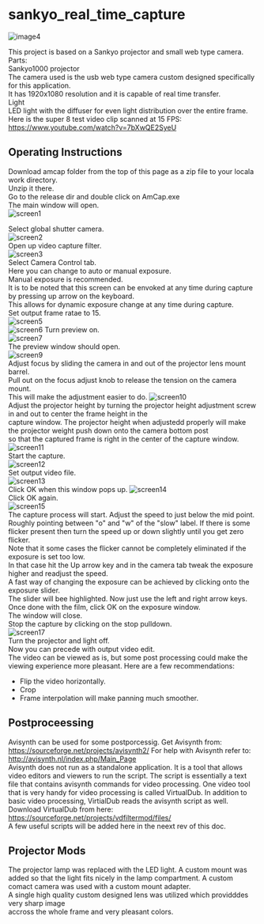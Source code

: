 # sankyo_real_time_capture

![image4](https://github.com/vintagefilmography/sankyo_real_time_capture/assets/48537944/cb575dc3-78dd-4c73-836a-9656b027e8b4)

This project is based on a Sankyo projector and small web type camera.  
Parts:  
Sankyo1000 projector  
The camera used is the usb web type camera custom designed specifically for this application.  
It has 1920x1080 resolution and it is capable of real time transfer.  
Light  
LED light with the diffuser for even light distribution over the entire frame.
Here is the super 8 test video clip scanned at 15 FPS:  
https://www.youtube.com/watch?v=7bXwQE2SyeU   

## Operating Instructions
Download amcap folder from the top of this page as a zip file to your locala work directory.  
Unzip it there.  
Go to the release dir and double click on AmCap.exe   
The main window will open.  
![screen1](https://github.com/vintagefilmography/sankyo_real_time_capture/assets/48537944/09983974-9ee7-44ed-8e7e-751a255339e8)  

Select global shutter camera.  
![screen2](https://github.com/vintagefilmography/sankyo_real_time_capture/assets/48537944/31432177-792d-4b24-bf06-d58ea61afefd)   
Open up video capture filter.  
![screen3](https://github.com/vintagefilmography/sankyo_real_time_capture/assets/48537944/b4812322-0bca-478c-beda-bf30eee6fdd3)  
Select Camera Control tab.  
Here you can change to auto or manual exposure.  
Manual exposure is recommended.  
It is to be noted that this screen can be envoked at any time during capture by pressing up arrow on the keyboard.  
This allows for dynamic exposure change at any time during capture.  
Set output frame ratae to 15.  
![screen5](https://github.com/vintagefilmography/sankyo_real_time_capture/assets/48537944/1a741eb8-49dd-4831-aec7-0d6521a3948e)  
![screen6](https://github.com/vintagefilmography/sankyo_real_time_capture/assets/48537944/5b482be2-e268-4174-b48d-42a687adceef)
Turn preview on.  
![screen7](https://github.com/vintagefilmography/sankyo_real_time_capture/assets/48537944/b5dfb735-9e85-470e-95a3-6d5c262c856e)  
The preview window should open.  
![screen9](https://github.com/vintagefilmography/sankyo_real_time_capture/assets/48537944/2edda9b2-7c0b-4870-aebd-e29851d7fd61)  
Adjust focus by sliding the camera in and out of the projector lens mount barrel.  
Pull out on the focus adjust knob to release the tension on the camera mount.  
This will make the adjustment easier to do. 
![screen10](https://github.com/vintagefilmography/sankyo_real_time_capture/assets/48537944/96c1e6b2-c46a-439d-ae76-0a1c5af9ffa3)  
Adjust the projector height by turning the projector height adjustment screw in and out to center the frame height in the   
capture window. The projector height when adjustedd properly will make the projector weight push down onto the camera bottom post  
so that the captured frame is right in the center of the capture window.  
![screen11](https://github.com/vintagefilmography/sankyo_real_time_capture/assets/48537944/dbf3b95c-0e63-4b4e-b1b0-185b029f04d4)  
Start the capture.  
![screen12](https://github.com/vintagefilmography/sankyo_real_time_capture/assets/48537944/5bb53971-cb2d-4c95-b7f4-99318d242bf9)  
Set output video file.  
![screen13](https://github.com/vintagefilmography/sankyo_real_time_capture/assets/48537944/de5209ed-7510-4460-97d2-f7a3f31f4f97)  
Click OK when this window pops up.
![screen14](https://github.com/vintagefilmography/sankyo_real_time_capture/assets/48537944/f70f5417-bf1b-4405-aef5-2c292a1e8d5f)  
Click OK again.  
![screen15](https://github.com/vintagefilmography/sankyo_real_time_capture/assets/48537944/76b3038c-7292-48cc-bf5a-9aa963c6efaf)  
The capture process will start.
Adjust the speed to just below the mid point. Roughly pointing between "o" and "w" of the "slow" label.
If there is some flicker present then turn the speed up or down slightly until you get zero flicker.  
Note that it some cases the flicker cannot be completely eliminated if the exposure is set too low.  
In that case hit the Up arrow key and in the camera tab tweak the exposure higher and readjust the speed.  
A fast way of changing the exposure can be achieved by clicking onto the exposure slider.  
The slider will bee highlighted. Now just use the left and right arrow keys.  
Once done  with the  film, click OK on the exposure window.  
The window will close.  
Stop the capture by clicking on the stop  pulldown.  
![screen17](https://github.com/vintagefilmography/sankyo_real_time_capture/assets/48537944/9fc70d23-b582-4c23-8853-8ff1a3ed9c58)  
Turn the projector and light off.  
Now you can precede with output video edit.  
The video can be viewed as is, but some post processing could make the viewing
experience more pleasant.
Here are a few recommendations:
-  Flip the video horizontally.
-  Crop
-  Frame interpolation will make panning much smoother.

## Postproceessing
Avisynth can be used for some postporcessig.  Get Avisynth from:
https://sourceforge.net/projects/avisynth2/
For help with Avisynth refer to:  
http://avisynth.nl/index.php/Main_Page  
Avisynth does not run as a standalone application. It is a tool that allows video editors and viewers to run the script.
The script is essentially a text file that contains avisynth commands for video processing.
One video tool that is very handy for video processing is called VirtualDub.
In addition to basic video processing, VirtialDub reads the avisynth script as well.
Download VirtualDub from here:
https://sourceforge.net/projects/vdfiltermod/files/  
A few useful scripts will be added here in the neext rev of this doc.

## Projector Mods
The projector lamp was replaced with the LED light. 
A custom mount was added so that the light fits nicely in the lamp compartment. 
A custom comact camera was used with a custom mount adapter.  
A single high quality custom designed lens was utilized which providddes very sharp image   
accross  the whole frame and very pleasant colors.

